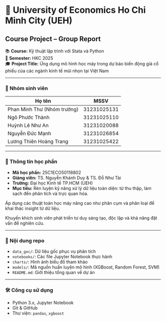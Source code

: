 # 📘 University of Economics Ho Chi Minh City (UEH)  
## Course Project – Group Report

📚 **Course:** Kỹ thuật lập trình với Stata và Python  
📅 **Semester:** HKC 2025  
🎓 **Project Title:** Ứng dụng mô hình học máy trong dự báo biến động giá cổ phiếu của các ngành kinh tế mũi nhọn tại Việt Nam

---

### 👥 Nhóm sinh viên
| Họ tên                  | MSSV         |
|------------------------|---------------|
| Phan Minh Thư (Nhóm trưởng)          | 31231025131   |
| Ngô Phước Thành        | 31231025110   |
| Huỳnh Lê Như An        | 31231020088   |
| Nguyễn Đức Mạnh        | 31231026854   |
| Lương Thiên Hoàng Trang| 31231025422   |

---

### 📌 Thông tin học phần
- **Mã học phần:** 25C1ECO50118802  
- **Giảng viên:** TS. Nguyễn Khánh Duy & TS. Đỗ Như Tài  
- **Trường:** Đại học Kinh tế TP.HCM (UEH)  
- **Mục tiêu:**
Rèn luyện kỹ năng xử lý dữ liệu toàn diện: từ thu thập, làm sạch đến phân tích và trực quan hóa.

Áp dụng các thuật toán học máy nâng cao như phân cụm và phân loại để khai thác insight từ dữ liệu.

Khuyến khích sinh viên phát triển tư duy sáng tạo, độc lập và khả năng đặt vấn đề nghiên cứu.

---

### 📂 Nội dung repo
- `data_goc/`: Dữ liệu gốc phục vụ phân tích
- `notebooks/`: Các file Jupyter Notebook thực hành
- `charts/`: Hình ảnh biểu đồ tham khảo
- `models/`: Mã nguồn huấn luyện mô hình (XGBoost, Random Forest, SVM)
- `README.md`: Giới thiệu tổng quan về dự án

---

### 🛠️ Công cụ sử dụng
- Python 3.x, Jupyter Notebook   
- Git & GitHub  
- Thư viện: `pandas`,  `xgboost`


